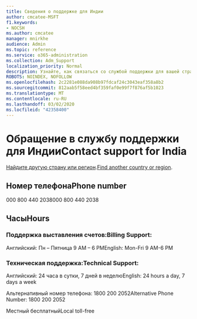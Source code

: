 ```yaml
---
title: Сведения о поддержке для Индии
author: cmcatee-MSFT
f1.keywords:
- NOCSH
ms.author: cmcatee
manager: mnirkhe
audience: Admin
ms.topic: reference
ms.service: o365-administration
ms.collection: Adm_Support
localization_priority: Normal
description: Узнайте, как связаться со службой поддержки для вашей страны или региона.
ROBOTS: NOINDEX, NOFOLLOW
ms.openlocfilehash: 2c2281e088da908b97fdcaf24c3043eaf358a8b2
ms.sourcegitcommit: 812aab5f58eed4bf359faf0e99f7f876af5b1023
ms.translationtype: MT
ms.contentlocale: ru-RU
ms.lasthandoff: 03/02/2020
ms.locfileid: "42358400"
---
```

# <a name="contact-support-for-india"></a><span data-ttu-id="93e87-103">Обращение в службу поддержки для Индии</span><span class="sxs-lookup"><span data-stu-id="93e87-103">Contact support for India</span></span>

<span data-ttu-id="93e87-104">[Найдите другую страну или регион](../contact-support-for-business-products.md).</span><span class="sxs-lookup"><span data-stu-id="93e87-104">[Find another country or region](../contact-support-for-business-products.md).</span></span>

## <a name="phone-number"></a><span data-ttu-id="93e87-105">Номер телефона</span><span class="sxs-lookup"><span data-stu-id="93e87-105">Phone number</span></span>
<span data-ttu-id="93e87-106">000 800 440 2038</span><span class="sxs-lookup"><span data-stu-id="93e87-106">000 800 440 2038</span></span>

## <a name="hours"></a><span data-ttu-id="93e87-107">Часы</span><span class="sxs-lookup"><span data-stu-id="93e87-107">Hours</span></span>
### <a name="billing-support"></a><span data-ttu-id="93e87-108">Поддержка выставления счетов:</span><span class="sxs-lookup"><span data-stu-id="93e87-108">Billing Support:</span></span>

<span data-ttu-id="93e87-109">Английский: Пн – Пятница 9 AM – 6 PM</span><span class="sxs-lookup"><span data-stu-id="93e87-109">English: Mon-Fri 9 AM-6 PM</span></span>

### <a name="technical-support"></a><span data-ttu-id="93e87-110">Техническая поддержка:</span><span class="sxs-lookup"><span data-stu-id="93e87-110">Technical Support:</span></span>

<span data-ttu-id="93e87-111">Английский: 24 часа в сутки, 7 дней в неделю</span><span class="sxs-lookup"><span data-stu-id="93e87-111">English: 24 hours a day, 7 days a week</span></span>

<span data-ttu-id="93e87-112">Альтернативный номер телефона: 1800 200 2052</span><span class="sxs-lookup"><span data-stu-id="93e87-112">Alternative Phone Number: 1800 200 2052</span></span>

<span data-ttu-id="93e87-113">Местный бесплатный</span><span class="sxs-lookup"><span data-stu-id="93e87-113">Local toll-free</span></span>
